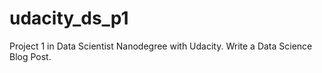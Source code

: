 # udacity_ds_p1
Project 1 in Data Scientist Nanodegree with Udacity. Write a Data Science Blog Post.
